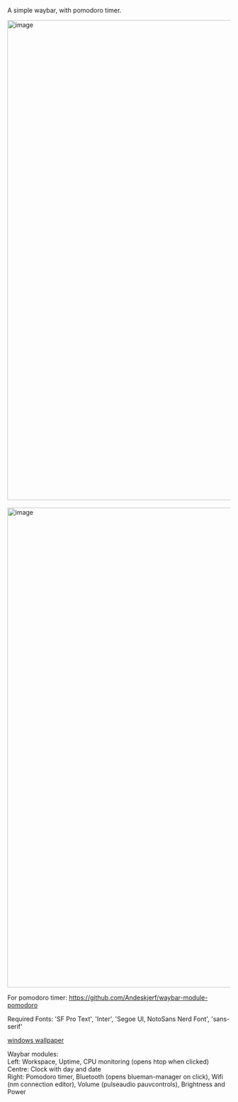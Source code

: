 A simple waybar, with pomodoro timer.

<img width="1920" height="1080" alt="image" src="https://github.com/user-attachments/assets/31208bdd-23fc-4d92-bf94-75e92d9df29d" />
<br><br>
<img width="1920" height="1080" alt="image" src="https://github.com/user-attachments/assets/9b368093-19f6-4149-8ac6-4daac6a8dd3e" />


For pomodoro timer:
https://github.com/Andeskjerf/waybar-module-pomodoro

Required Fonts:
'SF Pro Text', 'Inter', 'Segoe UI, NotoSans Nerd Font', 'sans-serif'

[windows wallpaper](https://raw.githubusercontent.com/Prateek7071/dotfiles/main/asset/3.jpg)<br>

Waybar modules: <br>
Left: Workspace, Uptime, CPU monitoring (opens htop when clicked) <br>
Centre: Clock with day and date <br>
Right: Pomodoro timer, Bluetooth (opens blueman-manager on click), Wifi (nm connection editor), Volume (pulseaudio pauvcontrols), Brightness and Power
